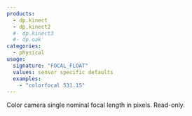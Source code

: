 ```yaml
---
products:
  - dp.kinect
  - dp.kinect2
  #- dp.kinect3
  #- dp.oak
categories:
  - physical
usage:
  signature: "FOCAL_FLOAT"
  values: sensor specific defaults
  examples:
    - "colorfocal 531.15"
---
```


Color camera single nominal focal length in pixels. Read-only.
